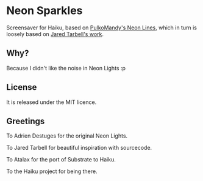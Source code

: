 Neon Sparkles
===========

Screensaver for Haiku, based on [PulkoMandy's Neon Lines](https:github.com/pulkomandy/neonlights), which in turn is loosely based on [Jared Tarbell's work](http://www.complexification.net/gallery/machines/citytraveller/).

Why?
----

Because I didn't like the noise in Neon Lights :p

License
-------

It is released under the MIT licence.

Greetings
---------

To Adrien Destuges for the original Neon Lights.

To Jared Tarbell for beautiful inspiration with sourcecode.

To Atalax for the port of Substrate to Haiku.

To the Haiku project for being there.
